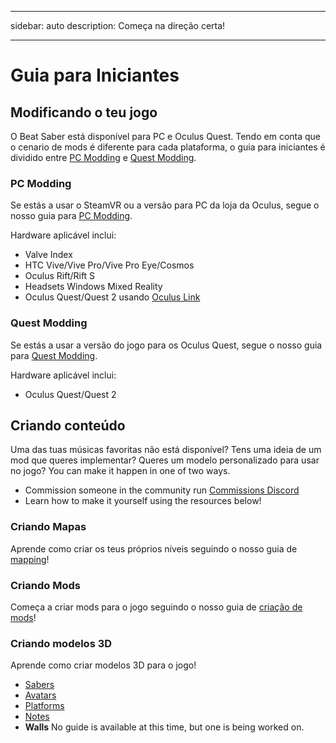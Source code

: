 - - -
sidebar: auto description: Começa na direção certa!
- - -

# Guia para Iniciantes

## Modificando o teu jogo
O Beat Saber está disponível para PC e Oculus Quest. Tendo em conta que o cenario de mods é diferente para cada plataforma, o guia para iniciantes é dividido entre [PC Modding](#pc-modding) e [Quest Modding](#quest-modding).

### PC Modding
Se estás a usar o SteamVR ou a versão para PC da loja da Oculus, segue o nosso guia para [PC Modding](./pc-modding.md).

Hardware aplicável inclui:

* Valve Index
* HTC Vive/Vive Pro/Vive Pro Eye/Cosmos
* Oculus Rift/Rift S
* Headsets Windows Mixed Reality
* Oculus Quest/Quest 2 usando [Oculus Link](https://support.oculus.com/444256562873335/)

### Quest Modding
Se estás a usar a versão do jogo para os Oculus Quest, segue o nosso guia para [Quest Modding](./quest-modding.md).

Hardware aplicável inclui:

* Oculus Quest/Quest 2

## Criando conteúdo
Uma das tuas músicas favoritas não está disponível? Tens uma ideia de um mod que queres implementar? Queres um modelo personalizado para usar no jogo? You can make it happen in one of two ways.

* Commission someone in the community run [Commissions Discord](https://discord.gg/e4f3WBBVnr)
* Learn how to make it yourself using the resources below!

### Criando Mapas
Aprende como criar os teus próprios níveis seguindo o nosso guia de [mapping](./mapping/)!

### Criando Mods
Começa a criar mods para o jogo seguindo o nosso guia de [criação de mods](./modding/)!

### Criando modelos 3D
Aprende como criar modelos 3D para o jogo!

* [Sabers](./models/sabers-guide.md)
* [Avatars](./models/avatars-guide.md)
* [Platforms](./models/platforms-guide.md)
* [Notes](./models/notes-guide.md)
* **Walls** No guide is available at this time, but one is being worked on.
